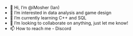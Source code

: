 - 👋 Hi, I’m @iMosher (Ian)
- 👀 I’m interested in data analysis and game design
- 🌱 I’m currently learning C++ and SQL
- 💞️ I’m looking to collaborate on anything, just let me know!
- 📫 How to reach me - Discord

<!---
iMosher/iMosher is a ✨ special ✨ repository because its `README.md` (this file) appears on your GitHub profile.
You can click the Preview link to take a look at your changes.
--->
